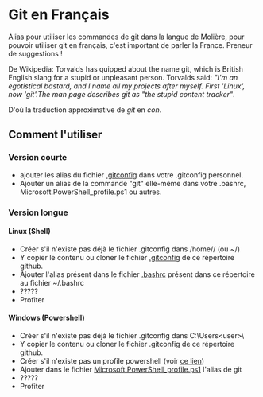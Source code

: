 # Git en Français

Alias pour utiliser les commandes de git dans la langue de Molière, pour pouvoir utiliser git en français, c'est important de parler la France.
Preneur de suggestions !

De Wikipedia: Torvalds has quipped about the name git, which is British English slang for a stupid or unpleasant person. Torvalds said: *"I'm an egotistical bastard, and I name all my projects after myself. First 'Linux', now 'git'.The man page describes git as "the stupid content tracker"*.
 
D'où la traduction approximative de *git* en *con*.

## Comment l'utiliser

### Version courte

- ajouter les alias du fichier [.gitconfig](https://github.com/BenoitAudigier/git_francais/blob/master/.gitconfig) dans votre .gitconfig personnel.
- Ajouter un alias de la commande "git" elle-même dans votre .bashrc, Microsoft.PowerShell_profile.ps1 ou autres.

### Version longue

#### Linux (Shell)
- Créer s'il n'existe pas déjà le fichier .gitconfig dans /home/<user>/ (ou ~/) 
- Y copier le contenu ou cloner le fichier [.gitconfig](https://github.com/BenoitAudigier/git_francais/blob/master/.gitconfig) de ce répertoire github.
- Ajouter l'alias présent dans le fichier [.bashrc](https://github.com/BenoitAudigier/git_francais/blob/master/.bashrc) présent dans ce répertoire au fichier ~/.bashrc
- ?????
- Profiter

#### Windows (Powershell)
- Créer s'il n'existe pas déjà le fichier .gitconfig dans C:\Users\<user>\
- Y copier le contenu ou cloner le fichier .gitconfig de ce répertoire github.
- Créer s'il n'existe pas un profile powershell (voir [ce lien](https://blog.cloudbusiness.com/how-to-set-up-a-powershell-profile))
- Ajouter dans le fichier [Microsoft.PowerShell_profile.ps1](https://github.com/BenoitAudigier/git_francais/blob/master/Microsoft.PowerShell_profile.ps1) l'alias de git
- ?????
- Profiter

